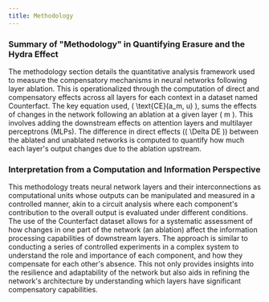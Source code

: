 ```yaml
---
title: Methodology
---
```

### Summary of "Methodology" in Quantifying Erasure and the Hydra Effect

The methodology section details the quantitative analysis framework used to measure the compensatory mechanisms in neural networks following layer ablation. This is operationalized through the computation of direct and compensatory effects across all layers for each context in a dataset named Counterfact. The key equation used, \( \text{CE}(a_m, u) \), sums the effects of changes in the network following an ablation at a given layer \( m \). This involves adding the downstream effects on attention layers and multilayer perceptrons (MLPs). The difference in direct effects (\( \Delta DE \)) between the ablated and unablated networks is computed to quantify how much each layer's output changes due to the ablation upstream.

### Interpretation from a Computation and Information Perspective

This methodology treats neural network layers and their interconnections as computational units whose outputs can be manipulated and measured in a controlled manner, akin to a circuit analysis where each component's contribution to the overall output is evaluated under different conditions. The use of the Counterfact dataset allows for a systematic assessment of how changes in one part of the network (an ablation) affect the information processing capabilities of downstream layers. The approach is similar to conducting a series of controlled experiments in a complex system to understand the role and importance of each component, and how they compensate for each other's absence. This not only provides insights into the resilience and adaptability of the network but also aids in refining the network's architecture by understanding which layers have significant compensatory capabilities.  

